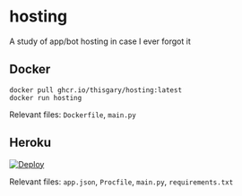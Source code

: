 # hosting

A study of app/bot hosting in case I ever forgot it

## Docker

```console
docker pull ghcr.io/thisgary/hosting:latest
docker run hosting
```

Relevant files: `Dockerfile`, `main.py`

## Heroku

[![Deploy](https://www.herokucdn.com/deploy/button.svg)](https://dashboard.heroku.com/new?template=https://github.com/thisgary/hosting)

Relevant files: `app.json`, `Procfile`, `main.py`, `requirements.txt`
